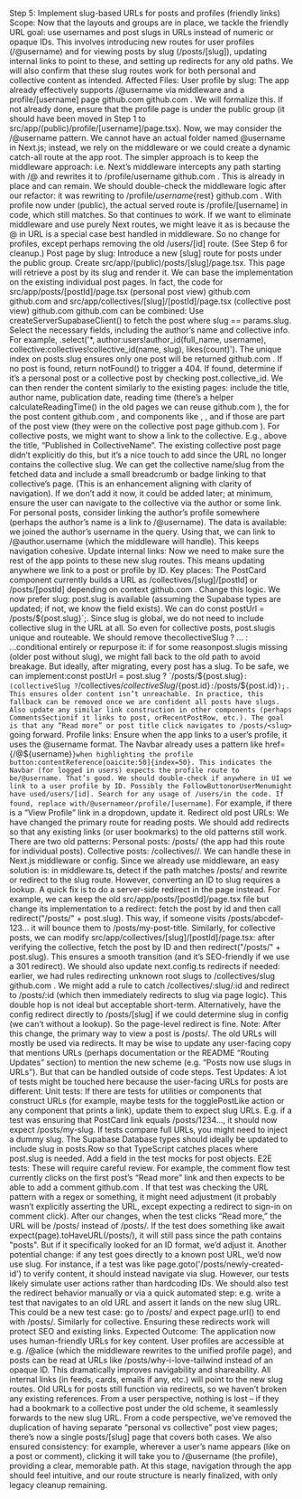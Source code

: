 Step 5: Implement slug-based URLs for posts and profiles (friendly links)
Scope: Now that the layouts and groups are in place, we tackle the friendly URL goal: use usernames and post slugs in URLs instead of numeric or opaque IDs. This involves introducing new routes for user profiles (/@username) and for viewing posts by slug (/posts/[slug]), updating internal links to point to these, and setting up redirects for any old paths. We will also confirm that these slug routes work for both personal and collective content as intended.
Affected Files:
User profile by slug: The app already effectively supports /@username via middleware and a profile/[username] page
github.com
github.com
. We will formalize this. If not already done, ensure that the profile page is under the public group (it should have been moved in Step 1 to src/app/(public)/profile/[username]/page.tsx). Now, we may consider the /@username pattern. We cannot have an actual folder named @username in Next.js; instead, we rely on the middleware or we could create a dynamic catch-all route at the app root. The simpler approach is to keep the middleware approach: i.e. Next’s middleware intercepts any path starting with /@ and rewrites it to /profile/username
github.com
. This is already in place and can remain. We should double-check the middleware logic after our refactor: it was rewriting to /profile/${username}${rest}
github.com
. With profile now under (public), the actual served route is /profile/[username] in code, which still matches. So that continues to work. If we want to eliminate middleware and use purely Next routes, we might leave it as is because the @ in URL is a special case best handled in middleware. So no change for profiles, except perhaps removing the old /users/[id] route. (See Step 6 for cleanup.)
Post page by slug: Introduce a new [slug] route for posts under the public group. Create src/app/(public)/posts/[slug]/page.tsx. This page will retrieve a post by its slug and render it. We can base the implementation on the existing individual post pages. In fact, the code for src/app/posts/[postId]/page.tsx (personal post view)
github.com
github.com
 and src/app/collectives/[slug]/[postId]/page.tsx (collective post view)
github.com
github.com
 can be combined:
Use createServerSupabaseClient() to fetch the post where slug == params.slug. Select the necessary fields, including the author’s name and collective info. For example, .select('*, author:users!author_id(full_name, username), collective:collectives!collective_id(name, slug), likes(count)'). The unique index on posts.slug ensures only one post will be returned
github.com
.
If no post is found, return notFound() to trigger a 404. If found, determine if it’s a personal post or a collective post by checking post.collective_id. We can then render the content similarly to the existing pages: include the title, author name, publication date, reading time (there’s a helper calculateReadingTime() in the old pages we can reuse
github.com
), the <LexicalRenderer> for the post content
github.com
, and components like <PostReactionButtons>, <BookmarkButton>, and <CommentsSection> if those are part of the post view (they were on the collective post page
github.com
).
For collective posts, we might want to show a link to the collective. E.g., above the title, “Published in CollectiveName”. The existing collective post page didn’t explicitly do this, but it’s a nice touch to add since the URL no longer contains the collective slug. We can get the collective name/slug from the fetched data and include a small breadcrumb or badge linking to that collective’s page. (This is an enhancement aligning with clarity of navigation). If we don’t add it now, it could be added later; at minimum, ensure the user can navigate to the collective via the author or some link.
For personal posts, consider linking the author’s profile somewhere (perhaps the author’s name is a link to /@username). The data is available: we joined the author’s username in the query. Using that, we can link to /@author.username (which the middleware will handle). This keeps navigation cohesive.
Update internal links: Now we need to make sure the rest of the app points to these new slug routes. This means updating anywhere we link to a post or profile by ID. Key places:
The PostCard component currently builds a URL as /collectives/[slug]/[postId] or /posts/[postId] depending on context
github.com
. Change this logic. We now prefer slug: post.slug is available (assuming the Supabase types are updated; if not, we know the field exists). We can do const postUrl = \/posts/${post.slug}`;. Since slug is global, we do not need to include collective slug in the URL at all. So even for collective posts, post.slugis unique and routeable. We should remove thecollectiveSlug ? ... : ...conditional entirely or repurpose it: if for some reasonpost.slugis missing (older post without slug), we might fall back to the old path to avoid breakage. But ideally, after migrating, every post has a slug. To be safe, we can implement:const postUrl = post.slug ? `/posts/${post.slug}` : (collectiveSlug ? `/collectives/${collectiveSlug}/${post.id}` : `/posts/${post.id}`);. This ensures older content isn’t unreachable. In practice, this fallback can be removed once we are confident all posts have slugs. Also update any similar link construction in other components (perhaps CommentsSectionif it links to post, orRecentPostRow, etc.). The goal is that any “Read more” or post title click navigates to /posts/<slug>` going forward.
Profile links: Ensure when the app links to a user’s profile, it uses the @username format. The Navbar already uses a pattern like href={\/@${username}`}when highlighting the profile button:contentReference[oaicite:50]{index=50}. This indicates the Navbar (for logged in users) expects the profile route to be/@username. That’s good. We should double-check if anywhere in UI we link to a user profile by ID. Possibly the FollowButtonorUserMenumight have used/users/[id]. Search for any usage of /users/in the code. If found, replace with/@usernameor/profile/[username]`. For example, if there is a “View Profile” link in a dropdown, update it.
Redirect old post URLs: We have changed the primary route for reading posts. We should add redirects so that any existing links (or user bookmarks) to the old patterns still work. There are two old patterns:
Personal posts: /posts/<id> (the app had this route for individual posts).
Collective posts: /collectives/<collectiveSlug>/<id>.
We can handle these in Next.js middleware or config. Since we already use middleware, an easy solution is: in middleware.ts, detect if the path matches /posts/<uuid> and rewrite or redirect to the slug route. However, converting an ID to slug requires a lookup. A quick fix is to do a server-side redirect in the page instead. For example, we can keep the old src/app/posts/[postId]/page.tsx file but change its implementation to a redirect: fetch the post by id and then call redirect("/posts/" + post.slug). This way, if someone visits /posts/abcdef-123... it will bounce them to /posts/my-post-title. Similarly, for collective posts, we can modify src/app/collectives/[slug]/[postId]/page.tsx: after verifying the collective, fetch the post by ID and then redirect("/posts/" + post.slug). This ensures a smooth transition (and it’s SEO-friendly if we use a 301 redirect). We should also update next.config.ts redirects if needed: earlier, we had rules redirecting unknown root slugs to /collectives/slug
github.com
. We might add a rule to catch /collectives/:slug/:id and redirect to /posts/:id (which then immediately redirects to slug via page logic). This double hop is not ideal but acceptable short-term. Alternatively, have the config redirect directly to /posts/[slug] if we could determine slug in config (we can’t without a lookup). So the page-level redirect is fine.
Note: After this change, the primary way to view a post is /posts/<slug>. The old URLs will mostly be used via redirects. It may be wise to update any user-facing copy that mentions URLs (perhaps documentation or the README “Routing Updates” section) to mention the new scheme (e.g. “Posts now use slugs in URLs”). But that can be handled outside of code steps.
Test Updates: A lot of tests might be touched here because the user-facing URLs for posts are different:
Unit tests: If there are tests for utilities or components that construct URLs (for example, maybe tests for the togglePostLike action or any component that prints a link), update them to expect slug URLs. E.g. if a test was ensuring that PostCard link equals /posts/1234..., it should now expect /posts/my-slug. If tests compare full URLs, you might need to inject a dummy slug. The Supabase Database types should ideally be updated to include slug in posts.Row so that TypeScript catches places where post.slug is needed. Add a field in the test mocks for post objects.
E2E tests: These will require careful review. For example, the comment flow test currently clicks on the first post’s “Read more” link and then expects to be able to add a comment
github.com
. If that test was checking the URL pattern with a regex or something, it might need adjustment (it probably wasn’t explicitly asserting the URL, except expecting a redirect to sign-in on comment click). After our changes, when the test clicks “Read more,” the URL will be /posts/<slug> instead of /posts/<id>. If the test does something like await expect(page).toHaveURL(/posts/), it will still pass since the path contains "posts". But if it specifically looked for an ID format, we’d adjust it. Another potential change: if any test goes directly to a known post URL, we’d now use slug. For instance, if a test was like page.goto('/posts/newly-created-id') to verify content, it should instead navigate via slug. However, our tests likely simulate user actions rather than hardcoding IDs.
We should also test the redirect behavior manually or via a quick automated step: e.g. write a test that navigates to an old URL and assert it lands on the new slug URL. This could be a new test case: go to /posts/<id> and expect page.url() to end with /posts/<slug>. Similarly for collective. Ensuring these redirects work will protect SEO and existing links.
Expected Outcome: The application now uses human-friendly URLs for key content. User profiles are accessible at e.g. /@alice (which the middleware rewrites to the unified profile page), and posts can be read at URLs like /posts/why-i-love-tailwind instead of an opaque ID. This dramatically improves navigability and shareability. All internal links (in feeds, cards, emails if any, etc.) will point to the new slug routes. Old URLs for posts still function via redirects, so we haven’t broken any existing references. From a user perspective, nothing is lost – if they had a bookmark to a collective post under the old scheme, it seamlessly forwards to the new slug URL. From a code perspective, we’ve removed the duplication of having separate “personal vs collective” post view pages; there’s now a single posts/[slug] page that covers both cases. We also ensured consistency: for example, wherever a user’s name appears (like on a post or comment), clicking it will take you to /@username (the profile), providing a clear, memorable path. At this stage, navigation through the app should feel intuitive, and our route structure is nearly finalized, with only legacy cleanup remaining.

